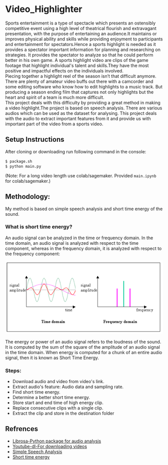 # Video_Highlighter
Sports entertainment is a type of spectacle which presents an ostensibly competitive event using a high level of theatrical flourish and extravagant presentation, with the purpose of entertaining an audience.It maintains or improves physical ability and skills while providing enjoyment to participants and entertainment for spectators.Hence a sports highlight is needed as it provides a spectator important information for planning and researching on strategies. It provides the spectator to analyze so that he could perform better in his own game. A sports highlight video are clips of the game footage that highlight individual's talent and skills.They have the most positive and impactful effects on the individuals involved.<br>Piecing together a highlight reel of the season isn’t that difficult anymore. There are plenty of amateur video buffs out there with a camcorder and some editing software who know how to edit highlights to a music track. But producing a season ending film that captures not only highlights but the heart and spirit of a team is much more difficult.<br> This project deals with this difficulty by providing a great method in making a video highlight.The project is based on speech analysis. There are various audios which can be used as the dataset for analysing. This project deals with the audio to extract important features from it and provide us with important part of the video from a sports video.

## Setup Instructions
After cloning or downloading run following command in the console:<br>

	$ package.sh
	$ python main.py

(Note: For a long video length use colab/sagemaker. Provided `main.ipynb` for colab/sagemaker.)
## Methodology:
 My method is based on simple speech analysis and short time energy of the sound.
 ### What is short time energy?
 An audio signal can be analyzed in the time or frequency domain. In the time domain, an audio signal is analyzed with respect to the time component, whereas in the frequency domain, it is analyzed with respect to the frequency component:

![automatic highlight generation](image.jpg)

The energy or power of an audio signal refers to the loudness of the sound. It is computed by the sum of the square of the amplitude of an audio signal in the time domain. When energy is computed for a chunk of an entire audio signal, then it is known as Short Time Energy.
### Steps:
- Download audio and video from video's link.
- Extract audio's feature: Audio data and sampling rate.
- Find short time energy.
- Determine a better short time energy.
- Store start and end time of high energy clip.
- Replace consecutive clips with a single clip.
- Extract the clip and store in the destination folder

## Refrences
- [Librosa-Python package for audio analysis](https://librosa.github.io/librosa/)
- [Youtube-dl-For downloading videos](https://github.com/ytdl-org/youtube-dl)
- [Simple Speech Analysis](https://towardsdatascience.com/beginners-guide-to-speech-analysis-4690ca7a7c05)
- [Short time energy](Short_time_energy.pdf)

